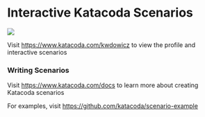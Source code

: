# Interactive Katacoda Scenarios

[![](http://shields.katacoda.com/katacoda/kwdowicz/count.svg)](https://www.katacoda.com/kwdowicz "Get your profile on Katacoda.com")

Visit https://www.katacoda.com/kwdowicz to view the profile and interactive scenarios

### Writing Scenarios
Visit https://www.katacoda.com/docs to learn more about creating Katacoda scenarios

For examples, visit https://github.com/katacoda/scenario-example
